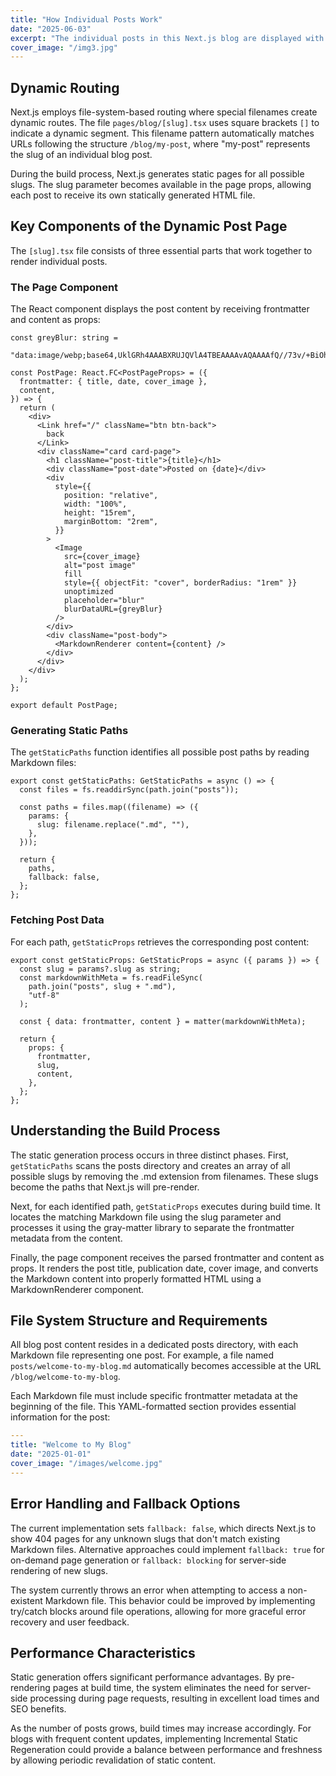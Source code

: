 ```yaml
---
title: "How Individual Posts Work"
date: "2025-06-03"
excerpt: "The individual posts in this Next.js blog are displayed with dynamic routing."
cover_image: "/img3.jpg"
---
```


## Dynamic Routing

Next.js employs file-system-based routing where special filenames create dynamic routes. The file `pages/blog/[slug].tsx` uses square brackets `[]` to indicate a dynamic segment. This filename pattern automatically matches URLs following the structure `/blog/my-post`, where "my-post" represents the slug of an individual blog post.

During the build process, Next.js generates static pages for all possible slugs. The slug parameter becomes available in the page props, allowing each post to receive its own statically generated HTML file.

## Key Components of the Dynamic Post Page

The `[slug].tsx` file consists of three essential parts that work together to render individual posts.

### The Page Component

The React component displays the post content by receiving frontmatter and content as props:

```tsx
const greyBlur: string =
  "data:image/webp;base64,UklGRh4AAABXRUJQVlA4TBEAAAAvAQAAAAfQ//73v/+BiOh/AAA=";

const PostPage: React.FC<PostPageProps> = ({
  frontmatter: { title, date, cover_image },
  content,
}) => {
  return (
    <div>
      <Link href="/" className="btn btn-back">
        back
      </Link>
      <div className="card card-page">
        <h1 className="post-title">{title}</h1>
        <div className="post-date">Posted on {date}</div>
        <div
          style={{
            position: "relative",
            width: "100%",
            height: "15rem",
            marginBottom: "2rem",
          }}
        >
          <Image
            src={cover_image}
            alt="post image"
            fill
            style={{ objectFit: "cover", borderRadius: "1rem" }}
            unoptimized
            placeholder="blur"
            blurDataURL={greyBlur}
          />
        </div>
        <div className="post-body">
          <MarkdownRenderer content={content} />
        </div>
      </div>
    </div>
  );
};

export default PostPage;
```

### Generating Static Paths

The `getStaticPaths` function identifies all possible post paths by reading Markdown files:

```tsx
export const getStaticPaths: GetStaticPaths = async () => {
  const files = fs.readdirSync(path.join("posts"));

  const paths = files.map((filename) => ({
    params: {
      slug: filename.replace(".md", ""),
    },
  }));

  return {
    paths,
    fallback: false,
  };
};
```

### Fetching Post Data

For each path, `getStaticProps` retrieves the corresponding post content:

```tsx
export const getStaticProps: GetStaticProps = async ({ params }) => {
  const slug = params?.slug as string;
  const markdownWithMeta = fs.readFileSync(
    path.join("posts", slug + ".md"),
    "utf-8"
  );

  const { data: frontmatter, content } = matter(markdownWithMeta);

  return {
    props: {
      frontmatter,
      slug,
      content,
    },
  };
};
```

## Understanding the Build Process

The static generation process occurs in three distinct phases. First, `getStaticPaths` scans the posts directory and creates an array of all possible slugs by removing the .md extension from filenames. These slugs become the paths that Next.js will pre-render.

Next, for each identified path, `getStaticProps` executes during build time. It locates the matching Markdown file using the slug parameter and processes it using the gray-matter library to separate the frontmatter metadata from the content.

Finally, the page component receives the parsed frontmatter and content as props. It renders the post title, publication date, cover image, and converts the Markdown content into properly formatted HTML using a MarkdownRenderer component.

## File System Structure and Requirements

All blog post content resides in a dedicated posts directory, with each Markdown file representing one post. For example, a file named `posts/welcome-to-my-blog.md` automatically becomes accessible at the URL `/blog/welcome-to-my-blog`.

Each Markdown file must include specific frontmatter metadata at the beginning of the file. This YAML-formatted section provides essential information for the post:

```yaml
---
title: "Welcome to My Blog"
date: "2025-01-01"
cover_image: "/images/welcome.jpg"
---
```

## Error Handling and Fallback Options

The current implementation sets `fallback: false`, which directs Next.js to show 404 pages for any unknown slugs that don't match existing Markdown files. Alternative approaches could implement `fallback: true` for on-demand page generation or `fallback: blocking` for server-side rendering of new slugs.

The system currently throws an error when attempting to access a non-existent Markdown file. This behavior could be improved by implementing try/catch blocks around file operations, allowing for more graceful error recovery and user feedback.

## Performance Characteristics

Static generation offers significant performance advantages. By pre-rendering pages at build time, the system eliminates the need for server-side processing during page requests, resulting in excellent load times and SEO benefits.

As the number of posts grows, build times may increase accordingly. For blogs with frequent content updates, implementing Incremental Static Regeneration could provide a balance between performance and freshness by allowing periodic revalidation of static content.
